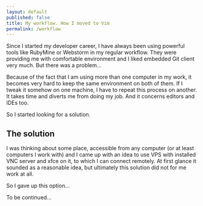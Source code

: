 ```yaml
---
layout: default
published: false
title: My workflow. How I moved to Vim
permalink: /workflow
---
```


Since I started my developer career, I have always been using powerful tools
like RubyMine or Webstorm in my regular workflow.  They were providing me with
comfortable environment and I liked embedded Git client very much. But there was
a problem...

Because of the fact that I am using more than one computer in my work, it
becomes very hard to keep the same environment on both of them.  If I tweak it
somehow on one machine, I have to repeat this process on another. It takes time
and diverts me from doing my job.  And it concerns editors and IDEs too.

So I started looking for a solution.

## The solution

I was thinking about some place, accessible from any computer (or at least
computers I work with) and I came up with an idea to use VPS with installed VNC
server and xfce on it, to which I can connect remotely. At first glance it
sounded as a reasonable idea, but ultimately this solution did not for me work at all.

So I gave up this option...

To be continued...
